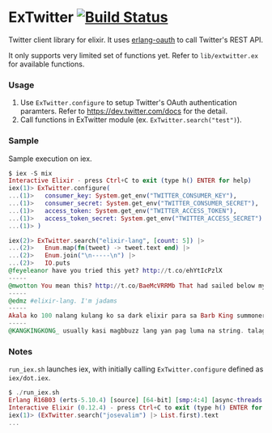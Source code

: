 # ExTwitter [![Build Status](https://secure.travis-ci.org/parroty/extwitter.png?branch=master "Build Status")](http://travis-ci.org/parroty/extwitter)

Twitter client library for elixir. It uses <a href="https://github.com/tim/erlang-oauth/" target="_blank">erlang-oauth</a> to call Twitter's REST API.

It only supports very limited set of functions yet. Refer to `lib/extwitter.ex` for available functions.

### Usage
1. Use `ExTwitter.configure` to setup Twitter's OAuth authentication paramters. Refer to https://dev.twitter.com/docs for the detail.
2. Call functions in ExTwitter module (ex. `ExTwitter.search("test")`).

### Sample
Sample execution on iex.

```Elixir
$ iex -S mix
Interactive Elixir - press Ctrl+C to exit (type h() ENTER for help)
iex(1)> ExTwitter.configure(
...(1)>   consumer_key: System.get_env("TWITTER_CONSUMER_KEY"),
...(1)>   consumer_secret: System.get_env("TWITTER_CONSUMER_SECRET"),
...(1)>   access_token: System.get_env("TWITTER_ACCESS_TOKEN"),
...(1)>   access_token_secret: System.get_env("TWITTER_ACCESS_SECRET")
...(1)> )

iex(2)> ExTwitter.search("elixir-lang", [count: 5]) |>
...(2)>   Enum.map(fn(tweet) -> tweet.text end) |>
...(2)>   Enum.join("\n-----\n") |>
...(2)>   IO.puts
@feyeleanor have you tried this yet? http://t.co/ehYtIcPzlX
-----
@mwotton You mean this? http://t.co/BaeMcVRRMb That had sailed below my radar thus far.
-----
@edmz #elixir-lang. I'm jadams
-----
Akala ko 100 nalang kulang ko sa dark elixir para sa Barb King summoner level. Medyo naexcite.
-----
@KANGKINGKONG_ usually kasi magbbuzz lang yan pag luma na string. talaga ang elixir.
```

### Notes
`run_iex.sh` launches iex, with initially calling `ExTwitter.configure` defined as `iex/dot.iex`.

```Elixir
$ ./run_iex.sh
Erlang R16B03 (erts-5.10.4) [source] [64-bit] [smp:4:4] [async-threads:10]...
Interactive Elixir (0.12.4) - press Ctrl+C to exit (type h() ENTER for help)
iex(1)> (ExTwitter.search("josevalim") |> List.first).text
...
```